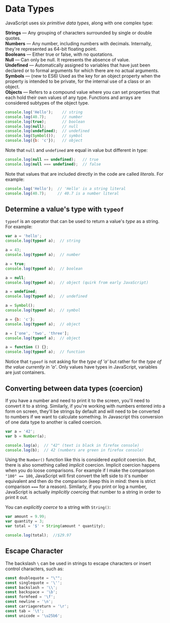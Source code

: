 # Data Types


JavaScript uses six *primitive data types*, along with one complex type:

**Strings** — Any grouping of characters surrounded by single or double quotes.  
**Numbers** — Any number, including numbers with decimals. Internally, they're represented as 64-bit floating point.  
**Booleans** — Either true or false, with no quotations.  
**Null** — Can only be null. It represents the absence of value.  
**Undefined** — Automatically assigned to variables that have just been declared or to formal arguments for which there are no actual arguments.  
**Symbols** — (new to ES6) Used as the key for an object property when the property is intended to be private, for the internal use of a class or an object.  
**Objects** — Refers to a compound value where you can set properties that each hold their own values of any type. Functions and arrays are considered subtypes of the object type.

```javascript
console.log('Hello');    // string
console.log(40.7);       // number
console.log(true);       // boolean
console.log(null);       // null
console.log(undefined);  // undefined
console.log(Symbol());   // symbol
console.log({b: 'c'});   // object
```

Note that `null` and `undefined` are equal in value but different in type:

```javascript
console.log(null == undefined);   // true
console.log(null === undefined);  // false
```

Note that values that are included directly in the code are called *literals*. For example:

```javascript
console.log('Hello');  // 'Hello' is a string literal
console.log(40.7);     // 40.7 is a number literal
```


## Determine a value's type with `typeof`

`typeof` is an operator that can be used to return a value's *type* as a string. For example:

```javascript
var a = 'hello';
console.log(typeof a);  // string

a = 43;
console.log(typeof a);  // number

a = true;
console.log(typeof a);  // boolean

a = null;
console.log(typeof a);  // object (quirk from early JavaScript)

a = undefined;
console.log(typeof a);  // undefined

a = Symbol();
console.log(typeof a);  // symbol

a = {b: 'c'};
console.log(typeof a);  // object

a = ['one', 'two', 'three'];
console.log(typeof a);  // object

a = function () {};
console.log(typeof a);  // function
```

Notice that `typeof` is not asking for the *type of 'a'* but rather for the *type of the value currently in 'a'*. Only values have types in JavaScript, variables are just containers.


## Converting between data types (coercion)

If you have a number and need to print it to the screen, you'll need to convert it to a string. Similarly, if you're working with numbers entered into a form on screen, they'll be strings by default and will need to be converted to numbers if we want to calculate something. In Javascript this conversion of one data type to another is called coercion.

```javascript
var a = '42';
var b = Number(a);

console.log(a);  // "42" (text is black in firefox console)
console.log(b);  // 42 (numbers are green in firefox console)
```

Using the `Number()` function like this is considered *explicit* coercion. But, there is also something called *implicit* coercion. Implicit coercion happens when you do loose comparisons. For example if I make the comparison `"100" == 100`, JavaScript will first convert the left side to it's number equivalent and then do the comparison (keep this in mind: there is strict comparison `===` for a reason). Similarly, if you print or log a number, JavaScript is actually *implicitly coercing* that number to a string in order to print it out.

You can *explicitly coerce* to a string with `String()`:

```javascript
var amount = 9.99;
var quantity = 3;
var total = '$' + String(amount * quantity);

console.log(total);  //$29.97
```

## Escape Character

The backslash `\` can be used in strings to escape characters or insert control characters, such as:

```javascript
const doublequote = "\"";
const singlequote = '\'';
const backslash = '\\';
const backspace = '\b';
const formfeed = '\f';
const newline = '\n';
const carriagereturn = '\r';
const tab = '\t';
const unicode = '\u25b6';
```
